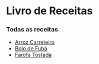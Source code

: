 # Livro de Receitas

### Todas as receitas

- [Arroz Carreteiro](receitas/arroz_carreteiro.md)
- [Bolo de Fubá](receitas/bolo_de_fuba.md)
- [Farofa Tostada](receitas/farofa_tostada.md)
